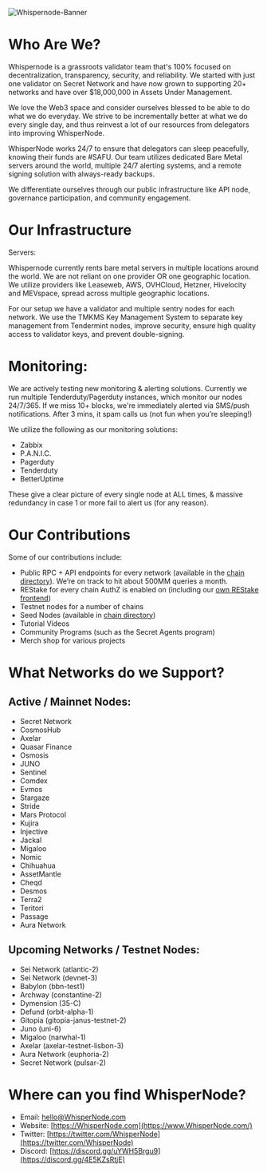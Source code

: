 
![Whispernode-Banner](https://user-images.githubusercontent.com/49853598/232549795-4c2b1503-af81-4357-8714-9ab0bba98bee.jpg)

# Who Are We?

Whispernode is a grassroots validator team that's 100% focused on decentralization, transparency, security, and reliability. We started with just one validator on Secret Network and have now grown to supporting 20+ networks and have over $18,000,000 in Assets Under Management. 

We love the Web3 space and consider ourselves blessed to be able to do what we do everyday. We strive to be incrementally better at what we do every single day, and thus reinvest a lot of our resources from delegators into improving WhisperNode.

WhisperNode works 24/7 to ensure that delegators can sleep peacefully, knowing their funds are #SAFU. Our team utilizes dedicated Bare Metal servers around the world, multiple 24/7 alerting systems, and a remote signing solution with always-ready backups. 

We differentiate ourselves through our public infrastructure like API node, governance participation, and community engagement. 

# Our Infrastructure

Servers:

Whispernode currently rents bare metal servers in multiple locations around the world. We are not reliant on one provider OR one geographic location. We utilize providers like Leaseweb, AWS, OVHCloud, Hetzner, Hivelocity and MEVspace, spread across multiple geographic locations. 

For our setup we have a validator and multiple sentry nodes for each network. We use the  TMKMS Key Management System to separate key management from Tendermint nodes, improve security, ensure high quality access to validator keys, and prevent double-signing. 

# Monitoring:

We are actively testing new monitoring & alerting solutions.  Currently we run multiple Tenderduty/Pagerduty instances, which monitor our nodes 24/7/365. If we miss 10+ blocks, we're immediately alerted via SMS/push notifications. After 3 mins, it spam calls us (not fun when you’re sleeping!)


We utilize the following as our monitoring solutions:

- Zabbix
- P.A.N.I.C.
- Pagerduty
- Tenderduty
- BetterUptime

These give a clear picture of every single node at ALL times, & massive redundancy in case 1 or more fail to alert us (for any reason).

# Our Contributions

Some of our contributions include:

- Public RPC + API endpoints for every network (available in the <a href="https://cosmos.directory">chain directory</a>). We’re on track to hit about 500MM queries a month.
- REStake for every chain AuthZ is enabled on (including our <a href="https://restake.whispernode.com">own REStake frontend</a>)
- Testnet nodes for a number of chains
- Seed Nodes (available in <a href="https://cosmos.directory">chain directory</a>)
- Tutorial Videos 
- Community Programs (such as the Secret Agents program)
- Merch shop for various projects


# What Networks do we Support?

## Active / Mainnet Nodes:

- Secret Network
- CosmosHub
- Axelar
- Quasar Finance
- Osmosis
- JUNO
- Sentinel
- Comdex
- Evmos
- Stargaze
- Stride
- Mars Protocol
- Kujira
- Injective
- Jackal
- Migaloo
- Nomic
- Chihuahua
- AssetMantle
- Cheqd
- Desmos
- Terra2
- Teritori
- Passage
- Aura Network

## Upcoming Networks / Testnet Nodes:

- Sei Network (atlantic-2)
- Sei Network (devnet-3)
- Babylon (bbn-test1)
- Archway (constantine-2)
- Dymension (35-C)
- Defund (orbit-alpha-1)
- Gitopia (gitopia-janus-testnet-2)
- Juno (uni-6)
- Migaloo (narwhal-1)
- Axelar (axelar-testnet-lisbon-3)
- Aura Network (euphoria-2)
- Secret Network (pulsar-2)

# Where can you find WhisperNode?

- Email: [hello@WhisperNode.com](mailto:hello@WhisperNode.com)
- Website: [https://WhisperNode.com](https://www.WhisperNode.com/)
- Twitter: [https://twitter.com/WhisperNode](https://twitter.com/WhisperNode)
- Discord: [https://discord.gg/uYWH5Brgu9](https://discord.gg/4E5KZsRtjE)

